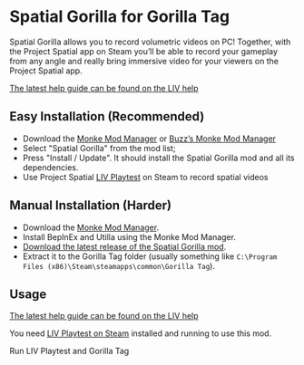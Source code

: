 # Spatial Gorilla for Gorilla Tag

Spatial Gorilla allows you to record volumetric videos on PC!  Together, with the Project Spatial app on Steam you’ll be able to record your gameplay from any angle and really bring immersive video for your viewers on the Project Spatial app.

[The latest help guide can be found on the LIV help](https://help.liv.tv/hc/en-us/categories/18283910160786-Project-Spatial)

## Easy Installation (Recommended)

- Download the [Monke Mod Manager](https://github.com/DeadlyKitten/MonkeModManager/releases/latest) or [Buzz’s Monke Mod Manager](https://github.com/BzzzThe18th/MonkeModManager) 
- Select "Spatial Gorilla" from the mod list;
- Press "Install / Update". It should install the Spatial Gorilla mod and all its dependencies.
- Use Project Spatial [LIV Playtest](https://store.steampowered.com/app/755540/LIV/) on Steam to record spatial videos

## Manual Installation (Harder)

- Download the [Monke Mod Manager](https://github.com/DeadlyKitten/MonkeModManager/releases/latest).
- Install BepInEx and Utilla using the Monke Mod Manager.
- [Download the latest release of the Spatial Gorilla mod](https://github.com/LIV/SpatialGorilla/releases/latest).
- Extract it to the Gorilla Tag folder (usually something like `C:\Program Files (x86)\Steam\steamapps\common\Gorilla Tag`).

## Usage
[The latest help guide can be found on the LIV help](https://help.liv.tv/hc/en-us/categories/18283910160786-Project-Spatial)

You need [LIV Playtest on Steam](https://store.steampowered.com/app/755540/LIV/) installed and running to use this mod.

Run LIV Playtest and Gorilla Tag
